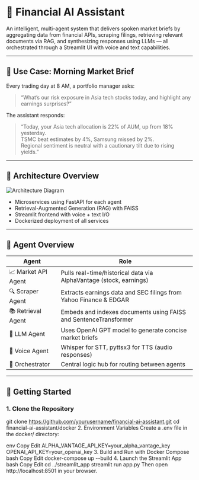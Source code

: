 # 💸 Financial AI Assistant

An intelligent, multi-agent system that delivers spoken market briefs by aggregating data from financial APIs, scraping filings, retrieving relevant documents via RAG, and synthesizing responses using LLMs — all orchestrated through a Streamlit UI with voice and text capabilities.

---

## 🧠 Use Case: Morning Market Brief

Every trading day at 8 AM, a portfolio manager asks:

> “What’s our risk exposure in Asia tech stocks today, and highlight any earnings surprises?”

The assistant responds:

> “Today, your Asia tech allocation is 22% of AUM, up from 18% yesterday.  
> TSMC beat estimates by 4%, Samsung missed by 2%.  
> Regional sentiment is neutral with a cautionary tilt due to rising yields.”

---

## 📐 Architecture Overview

![Architecture Diagram](docs/architecture.png) <!-- Replace with your actual path -->

- Microservices using FastAPI for each agent
- Retrieval-Augmented Generation (RAG) with FAISS
- Streamlit frontend with voice + text I/O
- Dockerized deployment of all services

---

## 🧩 Agent Overview

| Agent             | Role                                                                 |
|------------------|----------------------------------------------------------------------|
| 📈 Market API Agent | Pulls real-time/historical data via AlphaVantage (stock, earnings)  |
| 🔍 Scraper Agent     | Extracts earnings data and SEC filings from Yahoo Finance & EDGAR  |
| 📚 Retrieval Agent   | Embeds and indexes documents using FAISS and SentenceTransformer   |
| 💬 LLM Agent         | Uses OpenAI GPT model to generate concise market briefs             |
| 🎤 Voice Agent       | Whisper for STT, pyttsx3 for TTS (audio responses)                  |
| 🧭 Orchestrator      | Central logic hub for routing between agents                        |

---

## 🚀 Getting Started

### 1. Clone the Repository

git clone https://github.com/yourusername/financial-ai-assistant.git
cd financial-ai-assistant/docker
2. Environment Variables
Create a .env file in the docker/ directory:

env
Copy
Edit
ALPHA_VANTAGE_API_KEY=your_alpha_vantage_key
OPENAI_API_KEY=your_openai_key
3. Build and Run with Docker Compose
bash
Copy
Edit
docker-compose up --build
4. Launch the Streamlit App
bash
Copy
Edit
cd ../streamlit_app
streamlit run app.py
Then open http://localhost:8501 in your browser.
